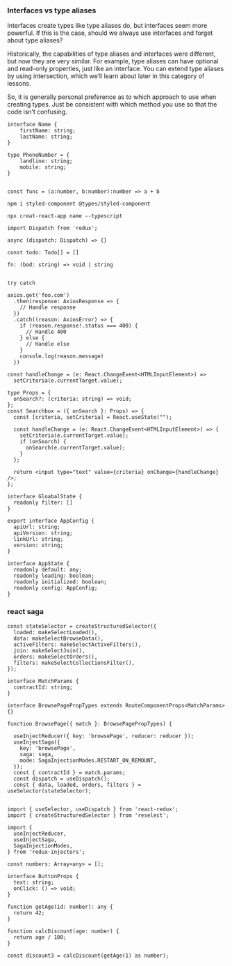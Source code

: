 ### Interfaces vs type aliases 
Interfaces create types like type aliases do, but interfaces seem more powerful. If this is the case, should we always use interfaces and forget about type aliases?

Historically, the capabilities of type aliases and interfaces were different, but now they are very similar. For example, type aliases can have optional and read-only properties, just like an interface. You can extend type aliases by using intersection, which we’ll learn about later in this category of lessons.

So, it is generally personal preference as to which approach to use when creating types. Just be consistent with which method you use so that the code isn’t confusing.

```
interface Name {
    firstName: string;
    lastName: string;
}

type PhoneNumber = {
    landline: string;
    mobile: string;
}
```

```

const func = (a:number, b:number):number => a + b

npm i styled-component @types/styled-component

npx creat-react-app name --typescript

import Dispatch from 'redux';

async (dispatch: Dispatch) => {}

const todo: Todo[] = []

fn: (bod: string) => void | string


try catch
```

```
axios.get('foo.com')
  .then(response: AxiosResponse => {
    // Handle response
  })
  .catch((reason: AxiosError) => {
    if (reason.response!.status === 400) {
      // Handle 400
    } else {
      // Handle else
    }
    console.log(reason.message)
  })
```

```
const handleChange = (e: React.ChangeEvent<HTMLInputElement>) =>
  setCriteria(e.currentTarget.value);
```


```
type Props = {
  onSearch?: (criteria: string) => void;
};
const Searchbox = ({ onSearch }: Props) => {
  const [criteria, setCriteria] = React.useState("");

  const handleChange = (e: React.ChangeEvent<HTMLInputElement>) => {
    setCriteria(e.currentTarget.value);
    if (onSearch) {
      onSearch(e.currentTarget.value);
    }
  };

  return <input type="text" value={criteria} onChange={handleChange} />;
};
```

```
interface GloabalState {
  readonly filter: []
}
```

```
export interface AppConfig {
  apiUrl: string;
  apiVersion: string;
  linkUrl: string;
  version: string;
}

interface AppState {
  readonly default: any;
  readonly loading: boolean;
  readonly initialized: boolean;
  readonly config: AppConfig;
}
```

### react saga
```
const stateSelector = createStructuredSelector({
  loaded: makeSelectLoaded(),
  data: makeSelectBrowseData(),
  activeFilters: makeSelectActiveFilters(),
  join: makeSelectJoin(),
  orders: makeSelectOrders(),
  filters: makeSelectCollectionsFilter(),
});

interface MatchParams {
  contractId: string;
}

interface BrowsePagePropTypes extends RouteComponentProps<MatchParams> {}

function BrowsePage({ match }: BrowsePagePropTypes) {

  useInjectReducer({ key: 'browsePage', reducer: reducer });
  useInjectSaga({
    key: 'browsePage',
    saga: saga,
    mode: SagaInjectionModes.RESTART_ON_REMOUNT,
  });
  const { contractId } = match.params;
  const dispatch = useDispatch();
  const { data, loaded, orders, filters } = useSelector(stateSelector);
  
```

```
import { useSelector, useDispatch } from 'react-redux';
import { createStructuredSelector } from 'reselect';

import {
  useInjectReducer,
  useInjectSaga,
  SagaInjectionModes,
} from 'redux-injectors';
```

```
const numbers: Array<any> = [];
```

```
interface ButtonProps {
  text: string;
  onClick: () => void;
}
```

```
function getAge(id: number): any {
  return 42;
}

function calcDiscount(age: number) {
  return age / 100;
}

const discount3 = calcDiscount(getAge(1) as number);
```
